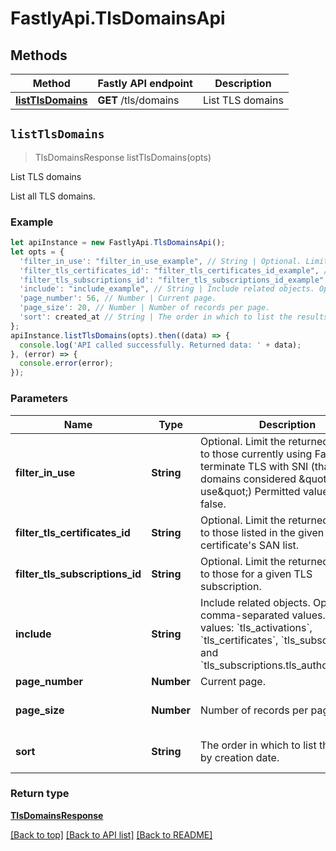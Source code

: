 # FastlyApi.TlsDomainsApi



## Methods

Method | Fastly API endpoint | Description
------------- | ------------- | -------------
[**listTlsDomains**](TlsDomainsApi.md#listTlsDomains) | **GET** /tls/domains | List TLS domains



## `listTlsDomains`

> TlsDomainsResponse listTlsDomains(opts)

List TLS domains

List all TLS domains.

### Example

```javascript
let apiInstance = new FastlyApi.TlsDomainsApi();
let opts = {
  'filter_in_use': "filter_in_use_example", // String | Optional. Limit the returned domains to those currently using Fastly to terminate TLS with SNI (that is, domains considered \"in use\") Permitted values: true, false.
  'filter_tls_certificates_id': "filter_tls_certificates_id_example", // String | Optional. Limit the returned domains to those listed in the given TLS certificate's SAN list.
  'filter_tls_subscriptions_id': "filter_tls_subscriptions_id_example", // String | Optional. Limit the returned domains to those for a given TLS subscription.
  'include': "include_example", // String | Include related objects. Optional, comma-separated values. Permitted values: `tls_activations`, `tls_certificates`, `tls_subscriptions`, and `tls_subscriptions.tls_authorizations`. 
  'page_number': 56, // Number | Current page.
  'page_size': 20, // Number | Number of records per page.
  'sort': created_at // String | The order in which to list the results by creation date.
};
apiInstance.listTlsDomains(opts).then((data) => {
  console.log('API called successfully. Returned data: ' + data);
}, (error) => {
  console.error(error);
});

```

### Parameters

Name | Type | Description  | Notes
------------- | ------------- | ------------- | -------------
**filter_in_use** | **String** | Optional. Limit the returned domains to those currently using Fastly to terminate TLS with SNI (that is, domains considered \&quot;in use\&quot;) Permitted values: true, false. | [optional]
**filter_tls_certificates_id** | **String** | Optional. Limit the returned domains to those listed in the given TLS certificate&#39;s SAN list. | [optional]
**filter_tls_subscriptions_id** | **String** | Optional. Limit the returned domains to those for a given TLS subscription. | [optional]
**include** | **String** | Include related objects. Optional, comma-separated values. Permitted values: &#x60;tls_activations&#x60;, &#x60;tls_certificates&#x60;, &#x60;tls_subscriptions&#x60;, and &#x60;tls_subscriptions.tls_authorizations&#x60;.  | [optional]
**page_number** | **Number** | Current page. | [optional]
**page_size** | **Number** | Number of records per page. | [optional] [default to 20]
**sort** | **String** | The order in which to list the results by creation date. | [optional] [default to &#39;created_at&#39;]

### Return type

[**TlsDomainsResponse**](TlsDomainsResponse.md)


[[Back to top]](#) [[Back to API list]](../../README.md#endpoints)
[[Back to README]](../../README.md)
